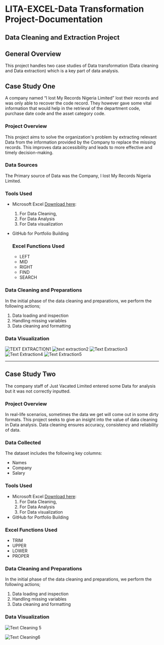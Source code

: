 # LITA-EXCEL-Data Transformation Project-Documentation

## Data Cleaning and Extraction Project

## General Overview 

This project handles two case studies of Data transformation (Data cleaning and Data extraction) which is a key part of data analysis.

## Case Study One
 A company named “I lost My Records Nigeria Limited” lost their records and was only able to recover the code record. They however gave some vital information that would help in the retrieval of the department code, purchase date code and the asset category code.
 
 ### Project Overview
This project aims to solve the organization's problem by extracting relevant Data from the information provided by the Company to replace the missing records. This improves data accessibility and leads to more effective and timely decision-making.

### Data Sources 

The Primary source of Data was the Company, I lost My Records Nigeria Limited.


### Tools Used

- Microsoft Excel [Download here](https://www.microsoft.com/en-us/microsoft-365/download-office):
    1. For Data Cleaning,
    2. For Data Analysis
    3. For Data visualization
- GitHub for Portfolio Building

  ### Excel Functions Used
  - LEFT
  - MID
  - RIGHT
  - FIND
  - SEARCH

### Data Cleaning and Preparations

In the initial phase of the data cleaning and preparations, we perform the following actions;
  1. Data loading and inspection
  2. Handling missing variables
  3. Data cleaning and formatting




### Data Visualization
![TEXT EXTRACTION1](https://github.com/user-attachments/assets/bdf4ad52-d001-48c5-a98a-141d599c1d1e)
![text extraction2](https://github.com/user-attachments/assets/7bf3d4ca-222c-42c2-8df5-6a40c75e9205)
![Text Extraction3](https://github.com/user-attachments/assets/1e23e7d6-4e67-488b-8bb0-a5577435e9ec)
![Text Extraction4](https://github.com/user-attachments/assets/08e848d7-25db-4f3d-9a5d-7366513288b8)
![Text Extraction5](https://github.com/user-attachments/assets/47e9d4e7-7fa9-4a17-9e7f-dfecd9d151e3)




 ---

## Case Study Two

The company staff of Just Vacated Limited entered some Data for analysis but it was not correctly inputted.

### Project Overview

 In real-life scenarios, sometimes the data we get will come out in some dirty formats. This project seeks to give an insight into the value of data cleaning in Data analysis. Data cleaning ensures accuracy, consistency and reliability of data.

 ### Data Collected
The dataset includes the following key columns:
- Names
- Company
- Salary

### Tools Used

- Microsoft Excel [Download here](https://www.microsoft.com/en-us/microsoft-365/download-office):
    1. For Data Cleaning,
    2. For Data Analysis
    3. For Data visualization
- GitHub for Portfolio Building

### Excel Functions Used
- TRIM 
- UPPER
- LOWER
- PROPER

### Data Cleaning and Preparations

In the initial phase of the data cleaning and preparations, we perform the following actions;
  1. Data loading and inspection
  2. Handling missing variables
  3. Data cleaning and formatting


### Data Visualization
![Text Cleaning 5](https://github.com/user-attachments/assets/0955d262-b015-4a4c-8726-5e41d84c86d0)

![Text Cleaning6](https://github.com/user-attachments/assets/79a70a82-464c-4039-96fe-1154ecb26dac)

